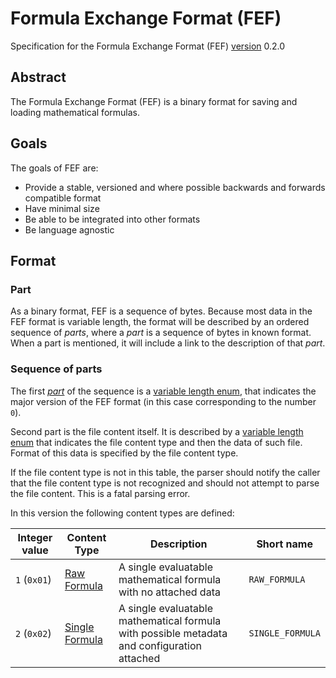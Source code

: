 # Formula Exchange Format (FEF)

Specification for the Formula Exchange Format (FEF) [version](./Versioning.md) 0.2.0

## Abstract

The Formula Exchange Format (FEF) is a binary format for saving and loading mathematical formulas.

## Goals

The goals of FEF are:
- Provide a stable, versioned and where possible backwards and forwards compatible format
- Have minimal size
- Be able to be integrated into other formats
- Be language agnostic
 
## Format

### Part

As a binary format, FEF is a sequence of bytes. Because most data in the FEF format is variable length, the format will be described by an ordered sequence of *parts*, where a *part* is a sequence of bytes in known format. When a part is mentioned, it will include a link to the description of that *part*.

### Sequence of parts

The first [*part*](#part) of the sequence is a [variable length enum](/binary_types/Variable%20Length%20Enum.md), that indicates the major version of the FEF format (in this case corresponding to the number `0`).

Second part is the file content itself. It is described by a [variable length enum](/binary_types/Variable%20Length%20Enum.md) that indicates the file content type and then the data of such file. Format of this data is specified by the file content type.

If the file content type is not in this table, the parser should notify the caller that the file content type is not recognized and should not attempt to parse the file content. This is a fatal parsing error.

In this version the following content types are defined:

| Integer value | Content Type                                              | Description                                                                                 | Short name       |
| ------------- | --------------------------------------------------------- | ------------------------------------------------------------------------------------------- | ---------------- |
| `1` (`0x01`)  | [Raw Formula](/file_content_types/Raw%20Formula.md)       | A single evaluatable mathematical formula with no attached data                             | `RAW_FORMULA`    |
| `2` (`0x02`)  | [Single Formula](/file_content_types/Single%20Formula.md) | A single evaluatable mathematical formula with possible metadata and configuration attached | `SINGLE_FORMULA` |
